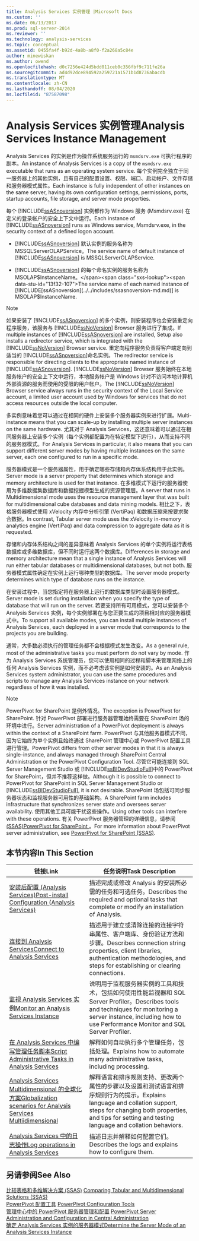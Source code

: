 ```yaml
---
title: Analysis Services 实例管理 |Microsoft Docs
ms.custom: ''
ms.date: 06/13/2017
ms.prod: sql-server-2014
ms.reviewer: ''
ms.technology: analysis-services
ms.topic: conceptual
ms.assetid: 0455fa4f-b92d-4a8b-a8f0-f2a268a5c84e
author: minewiskan
ms.author: owend
ms.openlocfilehash: d0c7256e424d5bdd011ceb0c356fbf9c711fe26a
ms.sourcegitcommit: ad4d92dce894592a259721a1571b1d8736abacdb
ms.translationtype: MT
ms.contentlocale: zh-CN
ms.lasthandoff: 08/04/2020
ms.locfileid: "87587098"
---
```

# <a name="analysis-services-instance-management"></a><span data-ttu-id="13f32-102">Analysis Services 实例管理</span><span class="sxs-lookup"><span data-stu-id="13f32-102">Analysis Services Instance Management</span></span>
  <span data-ttu-id="13f32-103">Analysis Services 的实例是作为操作系统服务运行的 `msmdsrv.exe` 可执行程序的副本。</span><span class="sxs-lookup"><span data-stu-id="13f32-103">An instance of Analysis Services is a copy of the `msmdsrv.exe` executable that runs as an operating system service.</span></span> <span data-ttu-id="13f32-104">每个实例完全独立于同一服务器上的其他实例，且有自己的配置设置、权限、端口、启动帐户、文件存储和服务器模式属性。</span><span class="sxs-lookup"><span data-stu-id="13f32-104">Each instance is fully independent of other instances on the same server, having its own configuration settings, permissions, ports, startup accounts, file storage, and server mode properties.</span></span>  
  
 <span data-ttu-id="13f32-105">每个 [!INCLUDE[ssASnoversion](../../includes/ssasnoversion-md.md)] 实例都作为 Windows 服务 (Msmdsrv.exe) 在定义的登录帐户的安全上下文中运行。</span><span class="sxs-lookup"><span data-stu-id="13f32-105">Each instance of [!INCLUDE[ssASnoversion](../../includes/ssasnoversion-md.md)] runs as Windows service, Msmdsrv.exe, in the security context of a defined logon account.</span></span>  
  
-   <span data-ttu-id="13f32-106">[!INCLUDE[ssASnoversion](../../includes/ssasnoversion-md.md)] 默认实例的服务名称为 MSSQLServerOLAPService。</span><span class="sxs-lookup"><span data-stu-id="13f32-106">The service name of default instance of [!INCLUDE[ssASnoversion](../../includes/ssasnoversion-md.md)] is MSSQLServerOLAPService.</span></span>  
  
-   <span data-ttu-id="13f32-107">[!INCLUDE[ssASnoversion](../../includes/ssasnoversion-md.md)] 的每个命名实例的服务名称为 MSOLAP$InstanceName。</span><span class="sxs-lookup"><span data-stu-id="13f32-107">The service name of each named instance of [!INCLUDE[ssASnoversion](../../includes/ssasnoversion-md.md)] is MSOLAP$InstanceName.</span></span>  
  
> [!NOTE]  
>  <span data-ttu-id="13f32-108">如果安装了 [!INCLUDE[ssASnoversion](../../includes/ssasnoversion-md.md)] 的多个实例，则安装程序也会安装重定向程序服务，该服务与 [!INCLUDE[ssNoVersion](../../includes/ssnoversion-md.md)] Browser 服务进行了集成。</span><span class="sxs-lookup"><span data-stu-id="13f32-108">If multiple instances of [!INCLUDE[ssASnoversion](../../includes/ssasnoversion-md.md)] are installed, Setup also installs a redirector service, which is integrated with the [!INCLUDE[ssNoVersion](../../includes/ssnoversion-md.md)] Browser service.</span></span> <span data-ttu-id="13f32-109">重定向程序服务负责将客户端定向到适当的 [!INCLUDE[ssASnoversion](../../includes/ssasnoversion-md.md)]命名实例。</span><span class="sxs-lookup"><span data-stu-id="13f32-109">The redirector service is responsible for directing clients to the appropriate named instance of [!INCLUDE[ssASnoversion](../../includes/ssasnoversion-md.md)].</span></span> <span data-ttu-id="13f32-110">[!INCLUDE[ssNoVersion](../../includes/ssnoversion-md.md)] Browser 服务始终在本地服务帐户的安全上下文中运行，本地服务帐户是 Windows 针对不访问本地计算机外部资源的服务而使用的受限的用户帐户。</span><span class="sxs-lookup"><span data-stu-id="13f32-110">The [!INCLUDE[ssNoVersion](../../includes/ssnoversion-md.md)] Browser service always runs in the security context of the Local Service account, a limited user account used by Windows for services that do not access resources outside the local computer.</span></span>  
  
 <span data-ttu-id="13f32-111">多实例意味着您可以通过在相同的硬件上安装多个服务器实例来进行扩展。</span><span class="sxs-lookup"><span data-stu-id="13f32-111">Multi-instance means that you can scale-up by installing multiple server instances on the same hardware.</span></span> <span data-ttu-id="13f32-112">尤其对于 Analysis Services，这还意味着可以通过在相同服务器上安装多个实例（每个实例都配置为在特定模型下运行），从而支持不同的服务器模式。</span><span class="sxs-lookup"><span data-stu-id="13f32-112">For Analysis Services in particular, it also means that you can support different server modes by having multiple instances on the same server, each one configured to run in a specific mode.</span></span>  
  
 <span data-ttu-id="13f32-113">服务器模式是一个服务器属性，用于确定哪些存储和内存体系结构用于此实例。</span><span class="sxs-lookup"><span data-stu-id="13f32-113">Server mode is a server property that determines which storage and memory architecture is used for that instance.</span></span> <span data-ttu-id="13f32-114">在多维模式下运行的服务器使用为多维数据集数据库和数据挖掘模型生成的资源管理层。</span><span class="sxs-lookup"><span data-stu-id="13f32-114">A server that runs in Multidimensional mode uses the resource management layer that was built for multidimensional cube databases and data mining models.</span></span> <span data-ttu-id="13f32-115">相比之下，表格服务器模式使用 xVelocity 内存中分析引擎 (VertiPaq) 和数据压缩来按要求聚合数据。</span><span class="sxs-lookup"><span data-stu-id="13f32-115">In contrast, Tabular server mode uses the xVelocity in-memory analytics engine (VertiPaq) and data compression to aggregate data as it is requested.</span></span>  
  
 <span data-ttu-id="13f32-116">存储和内存体系结构之间的差异意味着 Analysis Services 的单个实例将运行表格数据库或多维数据库，但不同时运行这两个数据库。</span><span class="sxs-lookup"><span data-stu-id="13f32-116">Differences in storage and memory architecture mean that a single instance of Analysis Services will run either tabular databases or multidimensional databases, but not both.</span></span> <span data-ttu-id="13f32-117">服务器模式属性确定在实例上运行哪种类型的数据库。</span><span class="sxs-lookup"><span data-stu-id="13f32-117">The server mode property determines which type of database runs on the instance.</span></span>  
  
 <span data-ttu-id="13f32-118">在安装过程中，当您指定将在服务器上运行的数据库类型时设置服务器模式。</span><span class="sxs-lookup"><span data-stu-id="13f32-118">Server mode is set during installation when you specify the type of database that will run on the server.</span></span> <span data-ttu-id="13f32-119">若要支持所有可用模式，您可以安装多个 Analysis Services 实例，每个实例部署在与您正要生成的项目相对应的服务器模式中。</span><span class="sxs-lookup"><span data-stu-id="13f32-119">To support all available modes, you can install multiple instances of Analysis Services, each deployed in a server mode that corresponds to the projects you are building.</span></span>  
  
 <span data-ttu-id="13f32-120">通常，大多数必须执行的管理任务都不会根据模式发生改变。</span><span class="sxs-lookup"><span data-stu-id="13f32-120">As a general rule, most of the administrative tasks you must perform do not vary by mode.</span></span> <span data-ttu-id="13f32-121">作为 Analysis Services 系统管理员，您可以使用相同的过程和脚本来管理网络上的任何 Analysis Services 实例，而不必考虑该实例是如何安装的。</span><span class="sxs-lookup"><span data-stu-id="13f32-121">As an Analysis Services system administrator, you can use the same procedures and scripts to manage any Analysis Services instance on your network regardless of how it was installed.</span></span>  
  
> [!NOTE]  
>  <span data-ttu-id="13f32-122">PowerPivot for SharePoint 是例外情况。</span><span class="sxs-lookup"><span data-stu-id="13f32-122">The exception is PowerPivot for SharePoint.</span></span> <span data-ttu-id="13f32-123">针对 PowerPivot 部署进行服务器管理始终需要在 SharePoint 场的环境中进行。</span><span class="sxs-lookup"><span data-stu-id="13f32-123">Server administration of a PowerPivot deployment is always within the context of a SharePoint farm.</span></span> <span data-ttu-id="13f32-124">PowerPivot 与其他服务器模式不同，因为它始终为单个实例且始终通过 SharePoint 管理中心或 PowerPivot 配置工具进行管理。</span><span class="sxs-lookup"><span data-stu-id="13f32-124">PowerPivot differs from other server modes in that it is always single-instance, and always managed through SharePoint Central Administration or the PowerPivot Configuration Tool.</span></span> <span data-ttu-id="13f32-125">尽管它可能连接到 SQL Server Management Studio 或 [!INCLUDE[ssBIDevStudioFull](../../includes/ssbidevstudiofull-md.md)]中的 PowerPivot for SharePoint，但并不推荐这样做。</span><span class="sxs-lookup"><span data-stu-id="13f32-125">Although it is possible to connect to PowerPivot for SharePoint in SQL Server Management Studio or [!INCLUDE[ssBIDevStudioFull](../../includes/ssbidevstudiofull-md.md)], it is not desirable.</span></span> <span data-ttu-id="13f32-126">SharePoint 场包括可同步服务器状态和监视服务器可用性的基础架构。</span><span class="sxs-lookup"><span data-stu-id="13f32-126">A SharePoint farm includes infrastructure that synchronizes server state and oversees server availability.</span></span> <span data-ttu-id="13f32-127">使用其他工具可能干扰这些操作。</span><span class="sxs-lookup"><span data-stu-id="13f32-127">Using other tools can interfere with these operations.</span></span> <span data-ttu-id="13f32-128">有关 PowerPivot 服务器管理的详细信息，请参阅[&#40;SSAS&#41;PowerPivot for SharePoint ](../power-pivot-sharepoint/power-pivot-for-sharepoint-ssas.md)。</span><span class="sxs-lookup"><span data-stu-id="13f32-128">For more information about PowerPivot server administration, see [PowerPivot for SharePoint &#40;SSAS&#41;](../power-pivot-sharepoint/power-pivot-for-sharepoint-ssas.md).</span></span>  
  
## <a name="in-this-section"></a><span data-ttu-id="13f32-129">本节内容</span><span class="sxs-lookup"><span data-stu-id="13f32-129">In This Section</span></span>  
  
|<span data-ttu-id="13f32-130">链接</span><span class="sxs-lookup"><span data-stu-id="13f32-130">Link</span></span>|<span data-ttu-id="13f32-131">任务说明</span><span class="sxs-lookup"><span data-stu-id="13f32-131">Task Description</span></span>|  
|----------|----------------------|  
|[<span data-ttu-id="13f32-132">安装后配置 (Analysis Services)</span><span class="sxs-lookup"><span data-stu-id="13f32-132">Post-install Configuration &#40;Analysis Services&#41;</span></span>](post-install-configuration-analysis-services.md)|<span data-ttu-id="13f32-133">描述完成或修改 Analysis 的安装所必需的任务和可选任务。</span><span class="sxs-lookup"><span data-stu-id="13f32-133">Describes the required and optional tasks that complete or modify an installation of Analysis.</span></span>|  
|[<span data-ttu-id="13f32-134">连接到 Analysis Services</span><span class="sxs-lookup"><span data-stu-id="13f32-134">Connect to Analysis Services</span></span>](connect-to-analysis-services.md)|<span data-ttu-id="13f32-135">描述用于建立或清除连接的连接字符串属性、客户端库、身份验证方法和步骤。</span><span class="sxs-lookup"><span data-stu-id="13f32-135">Describes connection string properties, client libraries, authentication methodologies, and steps for establishing or clearing connections.</span></span>|  
|[<span data-ttu-id="13f32-136">监视 Analysis Services 实例</span><span class="sxs-lookup"><span data-stu-id="13f32-136">Monitor an Analysis Services Instance</span></span>](monitor-an-analysis-services-instance.md)|<span data-ttu-id="13f32-137">说明用于监视服务器实例的工具和技术，包括如何使用性能监视器和 SQL Server Profiler。</span><span class="sxs-lookup"><span data-stu-id="13f32-137">Describes tools and techniques for monitoring a server instance, including how to use Performance Monitor and SQL Server Profiler.</span></span>|  
|[<span data-ttu-id="13f32-138">在 Analysis Services 中编写管理任务脚本</span><span class="sxs-lookup"><span data-stu-id="13f32-138">Script Administrative Tasks in Analysis Services</span></span>](../script-administrative-tasks-in-analysis-services.md)|<span data-ttu-id="13f32-139">解释如何自动执行多个管理任务，包括处理。</span><span class="sxs-lookup"><span data-stu-id="13f32-139">Explains how to automate many administrative tasks, including processing.</span></span>|  
|[<span data-ttu-id="13f32-140">Analysis Services Multidimensional 的全球化方案</span><span class="sxs-lookup"><span data-stu-id="13f32-140">Globalization scenarios for Analysis Services Multiidimensional</span></span>](../globalization-scenarios-for-analysis-services-multiidimensional.md)|<span data-ttu-id="13f32-141">解释语言和排序规则支持、更改两个属性的步骤以及设置和测试语言和排序规则行为的提示。</span><span class="sxs-lookup"><span data-stu-id="13f32-141">Explains language and collation support, steps for changing both properties, and tips for setting and testing language and collation behaviors.</span></span>|  
|[<span data-ttu-id="13f32-142">Analysis Services 中的日志操作</span><span class="sxs-lookup"><span data-stu-id="13f32-142">Log operations in Analysis Services</span></span>](log-operations-in-analysis-services.md)|<span data-ttu-id="13f32-143">描述日志并解释如何配置它们。</span><span class="sxs-lookup"><span data-stu-id="13f32-143">Describes the logs and explains how to configure them.</span></span>|  
  
## <a name="see-also"></a><span data-ttu-id="13f32-144">另请参阅</span><span class="sxs-lookup"><span data-stu-id="13f32-144">See Also</span></span>  
 <span data-ttu-id="13f32-145">[比较表格和多维解决方案 &#40;SSAS&#41;](../comparing-tabular-and-multidimensional-solutions-ssas.md) </span><span class="sxs-lookup"><span data-stu-id="13f32-145">[Comparing Tabular and Multidimensional Solutions &#40;SSAS&#41;](../comparing-tabular-and-multidimensional-solutions-ssas.md) </span></span>  
 <span data-ttu-id="13f32-146">[PowerPivot 配置工具](../power-pivot-sharepoint/power-pivot-configuration-tools.md) </span><span class="sxs-lookup"><span data-stu-id="13f32-146">[PowerPivot Configuration Tools](../power-pivot-sharepoint/power-pivot-configuration-tools.md) </span></span>  
 <span data-ttu-id="13f32-147">[管理中心中的 PowerPivot 服务器管理和配置](../power-pivot-sharepoint/power-pivot-server-administration-and-configuration-in-central-administration.md) </span><span class="sxs-lookup"><span data-stu-id="13f32-147">[PowerPivot Server Administration and Configuration in Central Administration](../power-pivot-sharepoint/power-pivot-server-administration-and-configuration-in-central-administration.md) </span></span>  
 [<span data-ttu-id="13f32-148">确定 Analysis Services 实例的服务器模式</span><span class="sxs-lookup"><span data-stu-id="13f32-148">Determine the Server Mode of an Analysis Services Instance</span></span>](determine-the-server-mode-of-an-analysis-services-instance.md)  
  
  
